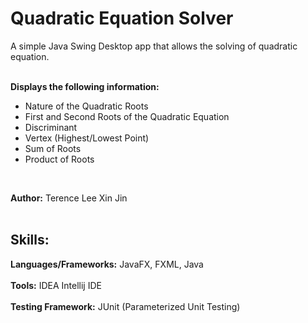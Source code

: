 # Quadratic Equation Solver


A simple Java Swing Desktop app that allows the solving of quadratic equation.<br/><br/>

**Displays the following information:**<br/>
<ul>
    <li>Nature of the Quadratic Roots</li>
    <li>First and Second Roots of the Quadratic Equation</li>
    <li>Discriminant</li>
    <li>Vertex (Highest/Lowest Point)</li>
    <li>Sum of Roots</li>
    <li>Product of Roots</li>
</ul>

<br/>

**Author:** Terence Lee Xin Jin<br/><br/>



## Skills:
   **Languages/Frameworks:** JavaFX, FXML, Java<br/><br/>
   **Tools:** IDEA Intellij IDE<br/><br/>
   **Testing Framework:** JUnit (Parameterized Unit Testing)<br/><br/>
